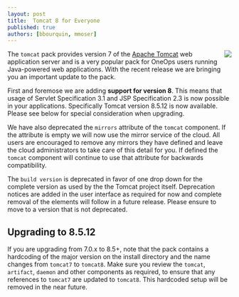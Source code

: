 ```yaml
---
layout: post
title:  Tomcat 8 for Everyone
published: true
authors: [bbourquin, mmoser]
---
```

  
<img src="/assets/img/logos/integrations/tomcat.png" align="right"/>
  
The `tomcat` pack provides version 7 of the
[Apache Tomcat](http://tomcat.apache.org/) web application server and is a very
popular pack for OneOps users running Java-powered web applications. With the
recent release we are bringing you an important update to the pack.
 
<!--more-->

First and foremose we are adding __support for version 8__. This means that
usage of Servlet Specification 3.1 and JSP Specification 2.3 is now possible in
your applications. Specifically Tomcat version 8.5.12 is now available. Please
see below for special consideration when upgrading.
 
We have also deprecated the `mirrors` attribute of the `tomcat` component. If
the attribute is empty we will now use the mirror service of the cloud.  All
users are encouraged to remove any mirrors they have defined and leave the cloud
administrators to take care of this detail for you. If defined the `tomcat`
component will continue to use that attribute for backwards compatibility.
 
The `build version` is deprecated in favor of one drop down for the complete
version as used by the the Tomcat project itself.  Deprecation notices are added
in the user interface as required for now and complete removal of the elements
will follow in a future release. Please ensure to move to a version that is not
deprecated.
 
 
## Upgrading to 8.5.12

If you are upgrading from 7.0.x to 8.5+, note that the pack contains a hardcoding
of the major version on the install directory and the name changes from
`tomcat7` to `tomcat8`. Make sure you review the `tomcat`, `artifact`, `daemon`
and other components as required, to ensure that any references to `tomcat7` are
updated to `tomcat8`. This hardcoded setup will be removed in the near future.

